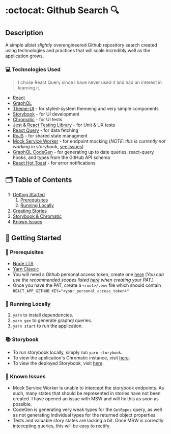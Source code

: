 # :octocat: Github Search 🔍

## Description

A simple albiet _slightly_ overengineered Github repository search created using technologies and practices that will scale incredibly well as the application grows.

### 💻 Technologies Used

> I chose React Query since I have never used it and had an interest in learning it.

- [React](https://reactjs.org/)
- [GraphQL](https://graphql.org/)
- [Theme-UI](https://theme-ui.com/) - for styled-system themeing and very simple components
- [Storybook](https://storybook.js.org/) - for UI development
- [Chromatic](https://www.chromatic.com/) - for UI tests
- [Jest](https://jestjs.io/) & [React Testing Library](https://testing-library.com/docs/react-testing-library/intro/) - for Unit & UX tests
- [React Query](https://react-query.tanstack.com/) - for data fetching
- [RxJS](https://rxjs.dev/) - for shared state managment
- [Mock Service Worker](https://mswjs.io/) - for endpoint mocking (_NOTE: this is currently not working in storybook_, [see issues](#🐛-known-issue))
- [GraphQL CodeGen](https://www.graphql-code-generator.com/) - for generating up to date queries, react-query hooks, and types from the GitHub API schema
- [React Hot Toast](https://react-hot-toast.com/) - for error notifications

## 🗂️ Table of Contents

1. [Getting Started](#🎉-getting-started)
   1. [Prerequisites](#💾-prerequisite-software)
   1. [Running Locally](#🏃-running-locally)
1. [Creating Stories](#📝-creating-stories)
1. [Storybook & Chromatic](#📚-storybook-&-chromatic)
1. [Known Issues](#🐛-known-issues)

## 🎉 Getting Started

### 💾 Prerequisites

- [Node LTS](https://nodejs.org/dist/v16.13.0/node-v16.13.0.pkg)
- [Yarn Classic](https://classic.yarnpkg.com/en/docs/install#mac-stable)
- You will need a Github personal access token, create one [here](https://docs.github.com/en/authentication/keeping-your-account-and-data-secure/creating-a-personal-access-token) (_You can use the recommended scopes listed [here](https://docs.github.com/en/graphql/guides/forming-calls-with-graphql#authenticating-with-graphql) when creating your PAT._)
- Once you have the PAT, create a `<root>/.env` file which should contain `REACT_APP_GITHUB_KEY="<your_personal_access_token>"`

### 🏃 Running Locally

1. `yarn` to install dependencies.
2. `yarn gen` to generate graphql queries.
3. `yarn start` to run the application.

### 📚 Storybook

- To run storybook locally, simply run `yarn storybook`.
- To view the application's Chromatic instance, visit [here](https://www.chromatic.com/builds?appId=618068b3a4c14b003a93882c).
- To view the deployed Storybook, visit [here](https://618068b3a4c14b003a93882c-anbeaimxwc.chromatic.com).

### 🐛 Known Issues

- Mock Service Worker is unable to intercept the storybook endpoints. As such, many states that should be represented in stories have not been created. I have opened an issue with MSW and will fix this as soon as possible.
- CodeGen is generating very weak types for the `GetRepos` query, as well as not generating individual types for the returned object properties.
- Tests and valuable story states are lacking a bit. Once MSW is correctly intecepting queries, this will be easy to rectify.
